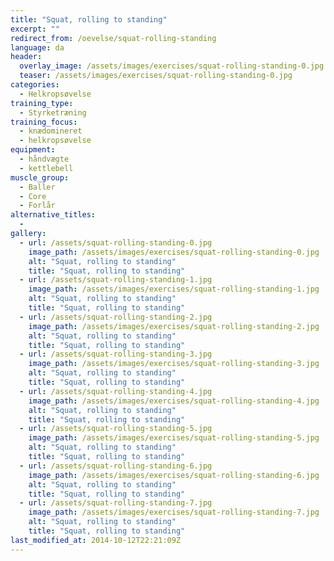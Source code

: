```yaml
---
title: "Squat, rolling to standing"
excerpt: ""
redirect_from: /oevelse/squat-rolling-standing
language: da
header:
  overlay_image: /assets/images/exercises/squat-rolling-standing-0.jpg
  teaser: /assets/images/exercises/squat-rolling-standing-0.jpg
categories:
  - Helkropsøvelse
training_type: 
  - Styrketræning
training_focus: 
  - knædomineret
  - helkropsøvelse
equipment:
  - håndvægte
  - kettlebell
muscle_group:
  - Baller
  - Core
  - Forlår
alternative_titles:
  - 
gallery:
  - url: /assets/squat-rolling-standing-0.jpg
    image_path: /assets/images/exercises/squat-rolling-standing-0.jpg
    alt: "Squat, rolling to standing"
    title: "Squat, rolling to standing"
  - url: /assets/squat-rolling-standing-1.jpg
    image_path: /assets/images/exercises/squat-rolling-standing-1.jpg
    alt: "Squat, rolling to standing"
    title: "Squat, rolling to standing"
  - url: /assets/squat-rolling-standing-2.jpg
    image_path: /assets/images/exercises/squat-rolling-standing-2.jpg
    alt: "Squat, rolling to standing"
    title: "Squat, rolling to standing"
  - url: /assets/squat-rolling-standing-3.jpg
    image_path: /assets/images/exercises/squat-rolling-standing-3.jpg
    alt: "Squat, rolling to standing"
    title: "Squat, rolling to standing"
  - url: /assets/squat-rolling-standing-4.jpg
    image_path: /assets/images/exercises/squat-rolling-standing-4.jpg
    alt: "Squat, rolling to standing"
    title: "Squat, rolling to standing"
  - url: /assets/squat-rolling-standing-5.jpg
    image_path: /assets/images/exercises/squat-rolling-standing-5.jpg
    alt: "Squat, rolling to standing"
    title: "Squat, rolling to standing"
  - url: /assets/squat-rolling-standing-6.jpg
    image_path: /assets/images/exercises/squat-rolling-standing-6.jpg
    alt: "Squat, rolling to standing"
    title: "Squat, rolling to standing"
  - url: /assets/squat-rolling-standing-7.jpg
    image_path: /assets/images/exercises/squat-rolling-standing-7.jpg
    alt: "Squat, rolling to standing"
    title: "Squat, rolling to standing"
last_modified_at: 2014-10-12T22:21:09Z
---
```



